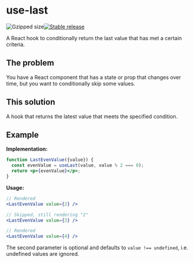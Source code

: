 # use-last

![Gzipped size](https://badgen.net/bundlephobia/minzip/use-last)[![Stable release](https://img.shields.io/npm/v/use-last.svg)](https://npm.im/use-last)

A React hook to conditionally return the last value that has met a certain criteria.

## The problem

You have a React component that has a state or prop that changes over time, but you want to conditionally skip some values.

## This solution

A hook that returns the latest value that meets the specified condition.

## Example

**Implementation:**

```jsx
function LastEvenValue({value}) {
  const evenValue = useLast(value, value % 2 === 0);
  return <p>{evenValue}</p>;
}
```

**Usage:**

```jsx
// Rendered
<LastEvenValue value={2} />

// Skipped, still rendering "2"
<LastEvenValue value={3} />

// Rendered
<LastEvenValue value={4} />
```

The second parameter is optional and defaults to `value !== undefined`, i.e. undefined values are ignored.
